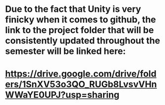 # Due to the fact that Unity is very finicky when it comes to github, the link to the project folder that will be consistently updated throughout the semester will be linked here:

# https://drive.google.com/drive/folders/1SnXV53o3QO_RUGb8LvsvVHnWWaYE0UPJ?usp=sharing
